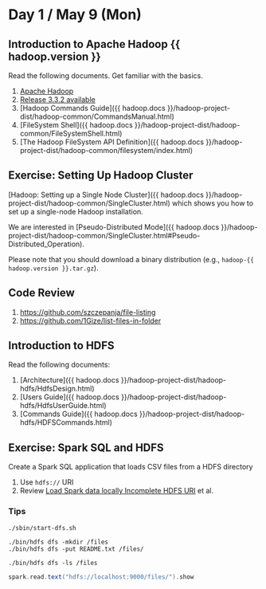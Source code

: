 # Day 1 / May 9 (Mon)

## Introduction to Apache Hadoop {{ hadoop.version }}

Read the following documents. Get familiar with the basics.

1. [Apache Hadoop](https://hadoop.apache.org/)
1. [Release 3.3.2 available](https://hadoop.apache.org/release/3.3.2.html)
1. [Hadoop Commands Guide]({{ hadoop.docs }}/hadoop-project-dist/hadoop-common/CommandsManual.html)
1. [FileSystem Shell]({{ hadoop.docs }}/hadoop-project-dist/hadoop-common/FileSystemShell.html)
1. [The Hadoop FileSystem API Definition]({{ hadoop.docs }}/hadoop-project-dist/hadoop-common/filesystem/index.html)

## Exercise: Setting Up Hadoop Cluster

[Hadoop: Setting up a Single Node Cluster]({{ hadoop.docs }}/hadoop-project-dist/hadoop-common/SingleCluster.html) which shows you how to set up a single-node Hadoop installation.

We are interested in [Pseudo-Distributed Mode]({{ hadoop.docs }}/hadoop-project-dist/hadoop-common/SingleCluster.html#Pseudo-Distributed_Operation).

Please note that you should download a binary distribution (e.g., `hadoop-{{ hadoop.version }}.tar.gz`).

## Code Review

1. <https://github.com/szczepanja/file-listing>
1. <https://github.com/1Gize/list-files-in-folder>

## Introduction to HDFS

Read the following documents:

1. [Architecture]({{ hadoop.docs }}/hadoop-project-dist/hadoop-hdfs/HdfsDesign.html)
1. [Users Guide]({{ hadoop.docs }}/hadoop-project-dist/hadoop-hdfs/HdfsUserGuide.html)
1. [Commands Guide]({{ hadoop.docs }}/hadoop-project-dist/hadoop-hdfs/HDFSCommands.html)

## Exercise: Spark SQL and HDFS

Create a Spark SQL application that loads CSV files from a HDFS directory

1. Use `hdfs://` URI
1. Review [Load Spark data locally Incomplete HDFS URI](https://stackoverflow.com/q/29079396/1305344) et al.

### Tips

```text
./sbin/start-dfs.sh
```

```text
./bin/hdfs dfs -mkdir /files
./bin/hdfs dfs -put README.txt /files/
```

```text
./bin/hdfs dfs -ls /files
```

```scala
spark.read.text("hdfs://localhost:9000/files/").show
```
